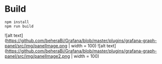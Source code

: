 # Build

```
npm install
npm run build
```



![alt text](https://github.com/beheraBi/Grafana/blob/master/plugins/grafana-graph-panel/src/img/panelImage.png | width = 100)
![alt text](https://github.com/beheraBi/Grafana/blob/master/plugins/grafana-graph-panel/src/img/panelImage2.png | width = 100)